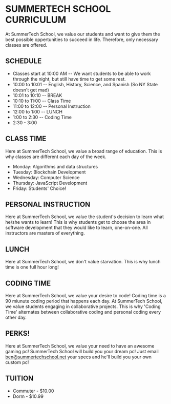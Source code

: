 # SUMMERTECH SCHOOL CURRICULUM
At SummerTech School, we value our students and want to give them the best possible oppertunities to succeed in life. Therefore, only necessary classes are offered.

## SCHEDULE

* Classes start at 10:00 AM -- We want students to be able to work through the night, but still have time to get some rest.
* 10:00 to 10:01 -- English, History, Science, and Spanish (So NY State doesn't get mad)
* 10:01 to 10:10 -- BREAK
* 10:10 to 11:00 -- Class Time
* 11:00 to 12:00 -- Personal Instruction
* 12:00 to 1:00 -- LUNCH
* 1:00 to 2:30 -- Coding Time
* 2:30 - 3:00 


## CLASS TIME
Here at SummerTech School, we value a broad range of education.
This is why classes are different each day of the week.
* Monday: Algorithms and data structures
* Tuesday: Blockchain Development
* Wednesday: Computer Science
* Thursday: JavaScript Development
* Friday: Students' Choice!

## PERSONAL INSTRUCTION
Here at SummerTech School, we value the student's decision to learn what he/she wants to learn!
This is why students get to choose the area in software development that they would like to learn, one-on-one. All instructors are masters of everything.

## LUNCH
Here at SummerTech School, we don't value starvation. This is why lunch time is one full hour long!

## CODING TIME
Here at SummerTech School, we value your desire to code!
Coding time is a 90 miunute coding period that happens each day. At SummerTech School, we value students engaging in collaborative projects. This is why 'Coding Time' alternates between collaborative coding and personal coding every other day.

## PERKS!
Here at SummerTech School, we value your need to have an awesome gaming pc!
SummerTech School will build you your dream pc! Just email ben@summertechschool.net your specs and he'll build you your own custom pc!

## TUITION
* Commuter - $10.00
* Dorm - $10.99